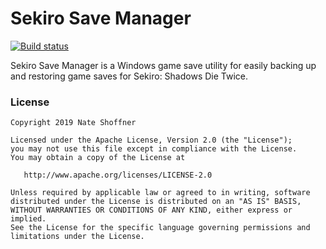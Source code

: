 Sekiro Save Manager
====================

[![Build status](https://ci.appveyor.com/api/projects/status/5g2kom2uaukt8w0s?svg=true)](https://ci.appveyor.com/project/NateShoffner/sekiro-save-manager)


Sekiro Save Manager is a Windows game save utility for easily backing up and restoring game saves for Sekiro: Shadows Die Twice.
            
 ### License ###

    Copyright 2019 Nate Shoffner

    Licensed under the Apache License, Version 2.0 (the "License");
    you may not use this file except in compliance with the License.
    You may obtain a copy of the License at

       http://www.apache.org/licenses/LICENSE-2.0

    Unless required by applicable law or agreed to in writing, software
    distributed under the License is distributed on an "AS IS" BASIS,
    WITHOUT WARRANTIES OR CONDITIONS OF ANY KIND, either express or implied.
    See the License for the specific language governing permissions and
    limitations under the License.